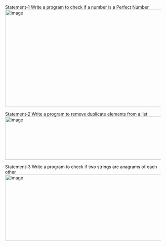Statement-1 Write a program to check if a number is a Perfect Number
<img width="1314" height="316" alt="image" src="https://github.com/user-attachments/assets/4e59e276-4e8f-4d6c-8898-029304eaac52" />

Statement-2 Write a program to remove duplicate elements from a list
<img width="1356" height="140" alt="image" src="https://github.com/user-attachments/assets/4ace4dde-775c-4046-b1fa-561eed71d682" />

Statement-3 Write a program to check if two strings are anagrams of each other
<img width="1215" height="215" alt="image" src="https://github.com/user-attachments/assets/7e2895c0-772c-4f36-afe0-f6ee64017aa7" />
